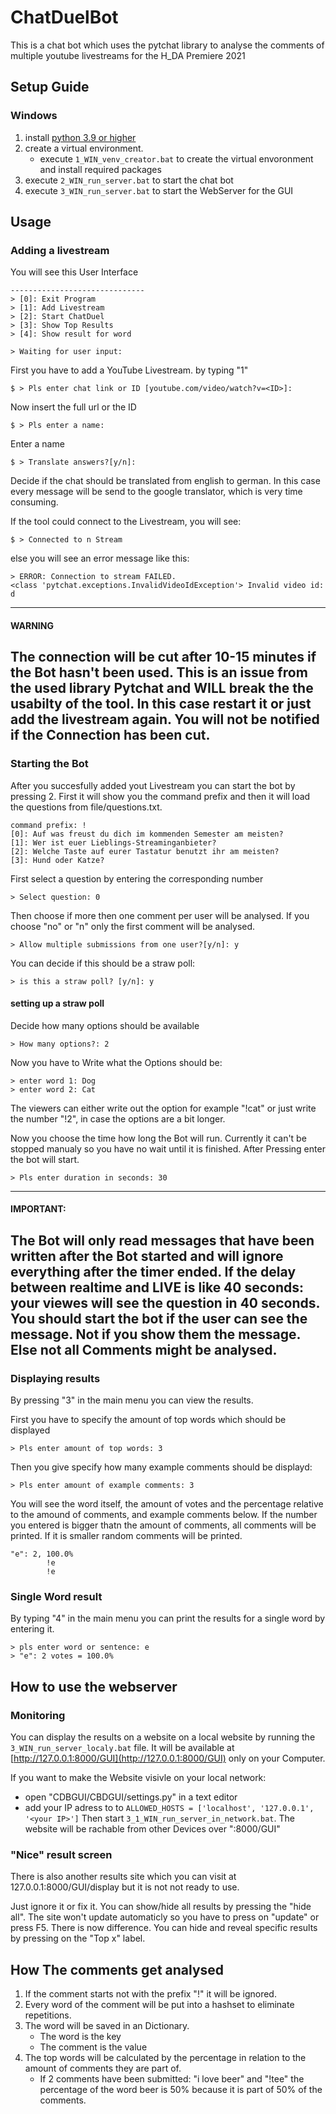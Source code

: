 # ChatDuelBot
This is a chat bot which uses the pytchat library to analyse the comments of multiple youtube livestreams for the H_DA Premiere 2021

## Setup Guide
### Windows
1. install [python 3.9 or higher](https://www.python.org/downloads/ "https://www.python.org/downloads/")
2. create a virtual environment.
	* execute `1_WIN_venv_creator.bat` to create the virtual envoronment and install required packages
3. execute `2_WIN_run_server.bat` to start the chat bot
4. execute `3_WIN_run_server.bat` to start the WebServer for the GUI

## Usage
### Adding a livestream
You will see this User Interface
```
------------------------------
> [0]: Exit Program
> [1]: Add Livestream
> [2]: Start ChatDuel
> [3]: Show Top Results
> [4]: Show result for word

> Waiting for user input:
```
First you have to add a YouTube Livestream. by typing "1"
```
$ > Pls enter chat link or ID [youtube.com/video/watch?v=<ID>]:
```
Now insert the full url or the ID
```
$ > Pls enter a name:
```
Enter a name
```
$ > Translate answers?[y/n]:
```
Decide if the chat should be translated from english to german. In this case every message will be send to the google translator, which is very time consuming.

If the tool could connect to the Livestream, you will see:
```
$ > Connected to n Stream
```
else you will see an error message like this:
```
> ERROR: Connection to stream FAILED.
<class 'pytchat.exceptions.InvalidVideoIdException'> Invalid video id: d
```
---
#### <l>WARNING
The connection will be cut after 10-15 minutes if the Bot hasn't been used. This is an issue from the used library Pytchat and WILL break the the usabilty of the tool.
In this case restart it or just add the livestream again. You will not be notified if the Connection has been cut.
---

### Starting the Bot

After you succesfully added yout Livestream you can start the bot by pressing 2. 
First it will show you the command prefix and then it will load the questions from file/questions.txt.
```
command prefix: !
[0]: Auf was freust du dich im kommenden Semester am meisten?
[1]: Wer ist euer Lieblings-Streaminganbieter?
[2]: Welche Taste auf eurer Tastatur benutzt ihr am meisten?
[3]: Hund oder Katze?
```
First select a question by entering the corresponding number
```
> Select question: 0
```
Then choose if more then one comment per user will be analysed.
If you choose "no" or "n" only the first comment will be analysed.
```
> Allow multiple submissions from one user?[y/n]: y
```
You can decide if this should be a straw poll:
```
> is this a straw poll? [y/n]: y
```
#### setting up a straw poll
Decide how many options should be available
```
> How many options?: 2
```
Now you have to Write what the Options should be: 
```
> enter word 1: Dog
> enter word 2: Cat
```
The viewers can either write out the option for example "!cat" or just write the number "!2", in case the options are a bit longer.

Now you choose the time how long the Bot will run. Currently it can't be stopped manualy so you have no wait until it is finished.
After Pressing enter the bot will start.
```
> Pls enter duration in seconds: 30
```
---
#### IMPORTANT: 
The Bot will only read messages that have been written after the Bot started and will ignore everything after the timer ended.
If the delay between realtime and LIVE is like 40 seconds: your viewes will see the question in 40 seconds.
You should start the bot if the user can see the message. Not if you show them the message. Else not all Comments might be analysed.
---

### Displaying results
By pressing "3" in the main menu you can view the results.

First you have to specify the amount of top words which should be displayed
```
> Pls enter amount of top words: 3
```
Then you give specify how many example comments should be displayd: 
```
> Pls enter amount of example comments: 3
```
You will see the word itself, the amount of votes and the percentage relative to the amound of comments, and example comments below.
If the number you entered is bigger thatn the amount of comments, all comments will be printed.
If it is smaller random comments will be printed.
```
"e": 2, 100.0%
        !e
        !e
```
### Single Word result
By typing "4" in the main menu you can print the results for a single word by entering it.
```
> pls enter word or sentence: e
> "e": 2 votes = 100.0%
```

## How to use the webserver 
### Monitoring
You can display the results on a website on a local website by running the `3_WIN_run_server_localy.bat` file.
It will be available at [http://127.0.0.1:8000/GUI](http://127.0.0.1:8000/GUI) only on your Computer.

If you want to make the Website visivle on your local network:
* open "CDBGUI/CBDGUI/settings.py" in a text editor 
* add your IP adress to to ```ALLOWED_HOSTS = ['localhost', '127.0.0.1', '<your IP>']```
Then start `3_1_WIN_run_server_in_network.bat`. The website will be rachable from other Devices over "<your ip>:8000/GUI"

### "Nice" result screen
There is also another results site which you can visit at 127.0.0.1:8000/GUI/display but it is not not ready to use. 

Just ignore it or fix it.
You can show/hide all results by pressing the "hide all". The site won't update automaticly so you have to press on "update" or press F5. There is now difference.
You can hide and reveal specific results by pressing on the "Top x" label.


## How The comments get analysed
1. If the comment starts not with the prefix "!" it will be ignored.
2. Every word of the comment will be put into a hashset to eliminate repetitions.
3. The word will be saved in an Dictionary.
	* The word is the key
	* The comment is the value
4. The top words will be calculated by the percentage in relation to the amount of comments they are part of.
	* If 2 comments have been submitted: "i love beer" and "!tee" the percentage of the word beer is 50% because it is part of 50% of the comments.

